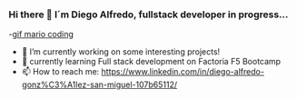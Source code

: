 ### Hi there 👋 I´m Diego Alfredo, fullstack developer in progress...


-[gif mario coding](https://user-images.githubusercontent.com/116892725/228662590-b6b30970-b449-4757-a35a-94fffa3eb81b.gif)
- 🔭 I’m currently working on some interesting projects!
- 🌱 currently learning Full stack development on Factoria F5 Bootcamp
- 📫 How to reach me: https://www.linkedin.com/in/diego-alfredo-gonz%C3%A1lez-san-miguel-107b65112/

